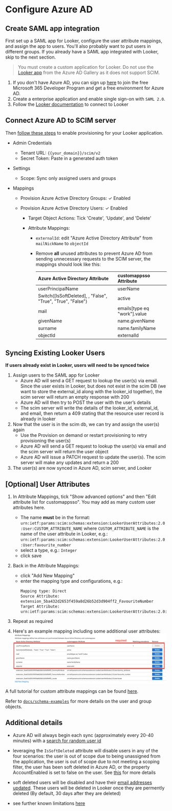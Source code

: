 # Configure Azure AD

## Create SAML app integration

First set up a SAML app for Looker, configure the user attribute mappings, and assign the app to users. You'll also probably want to put users in different groups. If you already have a SAML app integrated with Looker, skip to the next section.

> You must create a custom application for Looker. Do not use the [Looker app](https://docs.microsoft.com/en-us/azure/active-directory/saas-apps/looker-analytics-platform-tutorial) from the Azure AD Gallery as it does not support SCIM.

1. If you don't have Azure AD, you can sign up [here](https://developer.microsoft.com/en-us/microsoft-365/dev-program) to join the free Microsoft 365 Developer Program and get a free environment for Azure AD.
1. Create a enterprise application and enable single sign-on with `SAML 2.0`.
1. Follow the [Looker documentation](https://docs.looker.com/admin-options/security/saml-auth) to connect to Looker

## Connect Azure AD to SCIM server

Then [follow these steps](https://docs.microsoft.com/en-us/azure/active-directory/app-provisioning/use-scim-to-provision-users-and-groups#getting-started) to enable provisioning for your Looker application.

- Admin Credentials
  - Tenant URL: `{{your_domain}}/scim/v2`
  - Secret Token: Paste in a generated auth token
- Settings
  - Scope: Sync only assigned users and groups
- Mappings

  - Provision Azure Active Directory Groups: ✓ Enabled
  - Provision Azure Active Directory Users: ✓ Enabled

    - Target Object Actions: Tick 'Create', 'Update', and 'Delete'
    - Attribute Mappings:

      - `externalId`: edit "Azure Active Directory Attribute" from `mailNickName` to `objectId`
      - Remove **all** unused attributes to prevent Azure AD from sending unnecessary requests to the SCIM server, the mappings should look like this:

        | Azure Active Directory Attribute                            | customappsso Attribute       |
        | ----------------------------------------------------------- | ---------------------------- |
        | userPrincipalName                                           | userName                     |
        | Switch([IsSoftDeleted], , "False", "True", "True", "False") | active                       |
        | mail                                                        | emails[type eq "work"].value |
        | givenName                                                   | name.givenName               |
        | surname                                                     | name.familyName              |
        | objectId                                                    | externalId                   |

## Syncing Existing Looker Users

**If users already exist in Looker, users will need to be synced twice**

1. Assign users to the SAML app for Looker
   - Azure AD will send a GET request to lookup the user(s) via email. Since the user exists in Looker, but does not exist in the scim DB (we want to store the external_id along with the looker_id together), the scim server will return an empty response with 200
   - Azure AD will then try to POST the user with the user’s details
   - The scim server will write the details of the looker_id, external_id, and email, then return a 409 stating that the resource user record is already in looker
1. Now that the user is in the scim db, we can try and assign the user(s) again
   - Use the Provision on demand or restart provisioning to retry provisioning the user(s)
   - Azure AD will send a GET request to lookup the user(s) via email and the scim server will return the user object
   - Azure AD will issue a PATCH request to update the user(s). The scim server will make any updates and return a 200
1. The user(s) are now synced in Azure AD, scim server, and Looker

## [Optional] User Attributes

1. In Attribute Mappings, tick "Show advanced options" and then "Edit attribute list for customappsso". You may add as many custom user attributes here.

   - The name **must** be in the format: `urn:ietf:params:scim:schemas:extension:LookerUserAttributes:2.0:User:CUSTOM_ATTRIBUTE_NAME` where `CUSTOM_ATTRIBUTE_NAME` is the name of the user attribute in Looker, e.g.:
     `urn:ietf:params:scim:schemas:extension:LookerUserAttributes:2.0:User:favourite_number`
   - select a type, e.g.: `Integer`
   - click save

1. Back in the Attribute Mappings:

   - click "Add New Mapping"
   - enter the mapping type and configurations, e.g.:
     ```
     Mapping type: Direct
     Source Attribute: extension_5ba432d2653f459a8d26b52d3d904ff2_FavouriteNumber
     Target Attribute: urn:ietf:params:scim:schemas:extension:LookerUserAttributes:2.0:User:favourite_number
     ```

1. Repeat as required
1. Here's an example mapping including some additional user attributes:
   ![Azure AD Attribute Mappings Example](azure-ad-attribute-mappings-example.png)

A full tutorial for custom attribute mappings can be found [here](https://docs.microsoft.com/en-us/azure/active-directory/app-provisioning/customize-application-attributes).

Refer to [`docs/schema-examples`](schema-examples.md) for more details on the user and group objects.

## Additional details

- Azure AD will always begin each sync (approximately every 20-40 minutes) with a [search for random user id](https://docs.microsoft.com/en-us/answers/questions/407460/azure-ad-scim-random-id-in-34username-eq34.html)

- leveraging the `IsSoftDeleted` attribute will disable users in any of the four scenarios: the user is out of scope due to being unassigned from the application, the user is out of scope due to not meeting a scoping filter, the user has been soft deleted in Azure AD, or the property AccountEnabled is set to false on the user. See [this](https://docs.microsoft.com/en-us/azure/active-directory/app-provisioning/customize-application-attributes#what-you-should-know) for more details

- soft deleted users will be disabled and have their [email addresses updated](https://docs.microsoft.com/en-us/answers/questions/129068/azure-ad-scim-not-adding-suffix-and-prefix-to-user.html). These users will be deleted in Looker once they are permently deleted (By default, 30 days after they are deleted)

- see further known limitations [here](https://docs.microsoft.com/en-us/azure/active-directory/app-provisioning/how-provisioning-works#de-provisioning)
